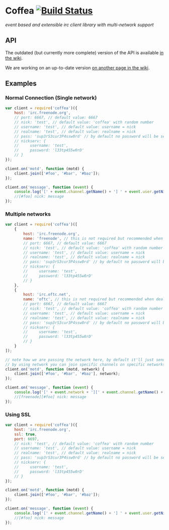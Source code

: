 # Coffea [![Build Status](https://travis-ci.org/thecoffeehouse/coffea.svg?branch=master)](https://travis-ci.org/thecoffeehouse/coffea)
_event based and extensible irc client library with multi-network support_

## API
The outdated (but currently more complete) version of the API is available [in the wiki](https://github.com/thecoffeehouse/coffea/wiki/API-(outdated)).

We are working on an up-to-date version [on another page in the wiki](https://github.com/thecoffeehouse/coffea/wiki/API).

## Examples
### Normal Connection (Single network)
```javascript
var client = require('coffea')({
    host: 'irc.freenode.org',
    // port: 6667, // default value: 6667
    // nick: 'test', // default value: 'coffea' with random number
    // username: 'test', // default value: username = nick
    // realname: 'test', // default value: realname = nick
    // pass: 'sup3rS3cur3P4ssw0rd' // by default no password will be sent
    // nickserv: {
    //     username: 'test',
    //     password: 'l33tp455w0rD'
    // }
});

client.on('motd', function (motd) {
    client.join(['#foo', '#bar', '#baz']);
});

client.on('message', function (event) {
    console.log('[' + event.channel.getName() + '] ' + event.user.getNick() + ': ' + event.message);
    //[#foo] nick: message
});
```

### Multiple networks
```javascript
var client = require('coffea')([
    {
        host: 'irc.freenode.org',
        name: 'freenode', // this is not required but recommended when dealing with multiple networks, by default a numeric id will be assigned
        // port: 6667, // default value: 6667
        // nick: 'test', // default value: 'coffea' with random number
        // username: 'test', // default value: username = nick
        // realname: 'test', // default value: realname = nick
        // pass: 'sup3rS3cur3P4ssw0rd' // by default no password will be sent
        // nickserv: {
        //     username: 'test',
        //     password: 'l33tp455w0rD'
        // }
    },
    {
        host: 'irc.oftc.net',
        name: 'oftc', // this is not required but recommended when dealing with multiple networks, by default a numeric id will be assigned
        // port: 6667, // default value: 6667
        // nick: 'test', // default value: 'coffea' with random number
        // username: 'test', // default value: username = nick
        // realname: 'test', // default value: realname = nick
        // pass: 'sup3rS3cur3P4ssw0rd' // by default no password will be sent
        // nickserv: {
        //     username: 'test',
        //     password: 'l33tp455w0rD'
        // }
    }
]);

// note how we are passing the network here, by default it'll just send to all networks
// by using network you can join specific channels on specific networks
client.on('motd', function (motd, network) {
    client.join(['#foo', '#bar', '#baz'], network);
});

client.on('message', function (event) {
    console.log('[' + event.network + '][' + event.channel.getName() + '] ' + event.user.getNick() + ': ' + event.message);
    //[freenode][#foo] nick: message
});
```

### Using SSL
```javascript
var client = require('coffea')({
    host: 'irc.freenode.org',
    ssl: true,
    port: 6697,
    // nick: 'test', // default value: 'coffea' with random number
    // username: 'test', // default value: username = nick
    // realname: 'test', // default value: realname = nick
    // pass: 'sup3rS3cur3P4ssw0rd' // by default no password will be sent
    // nickserv: {
    //     username: 'test',
    //     password: 'l33tp455w0rD'
    // }
});

client.on('motd', function (motd) {
    client.join(['#foo', '#bar', '#baz']);
});

client.on('message', function (event) {
    console.log('[' + event.channel.getName() + '] ' + event.user.getNick() + ': ' + event.message);
    //[#foo] nick: message
});
```
